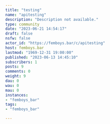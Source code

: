```yaml
---
title: "testing" 
name: "apitesting"
description: "Description not available."
type: community
date: "2023-06-21 14:54:17"
draft: false
nsfw: false
actor_id: "https://femboys.bar/c/apitesting"
host: femboys.bar
lastmod: "1969-12-31 19:00:00"
published: "2023-06-13 14:45:10"
subscribers: 1
posts: 9
comments: 0
weight: 9
dau: 0
wau: 0
mau: 0
instances:
- "femboys_bar"
tags: 
- "femboys_bar"

---
```

